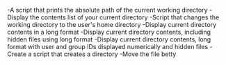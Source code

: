 -A script that prints the absolute path of the current working directory
-Display the contents list of your current directory
-Script that changes the working directory to the user's home directory
-Display current directory contents in a long format
-Display current directory contents, including hidden files using long format
-Display current directory contents, long format with user and group IDs displayed numerically and hidden files
-Create a script that creates a directory
-Move the file betty   
